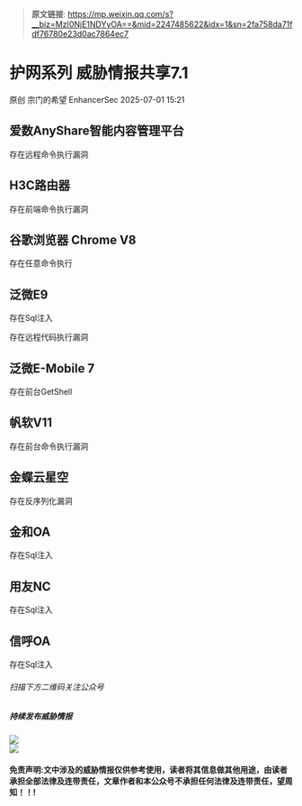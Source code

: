 > **原文链接**: https://mp.weixin.qq.com/s?__biz=MzI0NjE1NDYyOA==&mid=2247485622&idx=1&sn=2fa758da71fdf76780e23d0ac7864ec7

#  护网系列 威胁情报共享7.1  
原创 宗门的希望  EnhancerSec   2025-07-01 15:21  
  
## 爱数AnyShare智能内容管理平台  
  
存在远程命令执行漏洞  
## H3C路由器  
  
存在前端命令执行漏洞  
## 谷歌浏览器 Chrome V8  
  
存在任意命令执行  
## 泛微E9  
  
存在Sql注入  
  
存在远程代码执行漏洞  
## 泛微E-Mobile 7  
  
存在前台GetShell  
## 帆软V11  
  
存在前台命令执行漏洞  
## 金蝶云星空  
  
存在反序列化漏洞  
## 金和OA  
  
存在Sql注入  
## 用友NC  
  
存在Sql注入  
## 信呼OA  
  
存在Sql注入  
###### 扫描下方二维码关注公众号  
##### 持续发布威胁情报  
  
![](https://mmbiz.qpic.cn/sz_mmbiz_png/DLnxHnM3icnJqobicibibiaicUJziabK84ibPCXG13N8DjGZTvH0cyWgEibM5Xf8enWIX9UfFUL50DF4gDCvJoFLnVA0wdQ/640?wx_fmt=png&from=appmsg "")  
![](https://mmbiz.qpic.cn/sz_mmbiz_png/DLnxHnM3icnJqobicibibiaicUJziabK84ibPCXGRQGZF2ABfEfJI9xjPG9ia07ExsdsxiauQzBsSpC9bUcyckJIWYwP4EzA/640?wx_fmt=png&from=appmsg "")  
#### 免责声明:文中涉及的威胁情报仅供参考使用，读者将其信息做其他用途，由读者承担全部法律及连带责任，文章作者和本公众号不承担任何法律及连带责任，望周知！！!  
  
  
  
